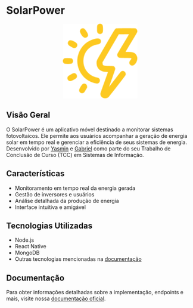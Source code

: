 # SolarPower

<p align="center">
  <img src="docs/static/img/logo.png" alt="Logo do SolarPower" width="200"/>
</p>

## Visão Geral

O SolarPower é um aplicativo móvel destinado a monitorar sistemas fotovoltaicos. Ele permite aos usuários acompanhar a geração de energia solar em tempo real e gerenciar a eficiência de seus sistemas de energia. Desenvolvido por [Yasmin](https://github.com/YasminCastro) e [Gabriel](https://github.com/gabrielmarqso) como parte do seu Trabalho de Conclusão de Curso (TCC) em Sistemas de Informação.

## Características

- Monitoramento em tempo real da energia gerada
- Gestão de inversores e usuários
- Análise detalhada da produção de energia
- Interface intuitiva e amigável

## Tecnologias Utilizadas

- Node.js
- React Native
- MongoDB
- Outras tecnologias mencionadas na [documentação](https://solar-power.vercel.app/)

## Documentação

Para obter informações detalhadas sobre a implementação, endpoints e mais, visite nossa [documentação oficial](https://solar-power.vercel.app/).
